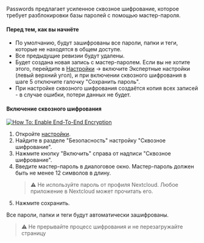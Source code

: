 Passwords предлагает усиленное сквозное шифрование, которое требует разблокировки базы паролей с помощью мастер-пароля.

#### Перед тем, как вы начнёте
- По умолчанию, будут зашифрованы все пароли, папки и теги, которые не находятся в общем доступе.
- Все предыдущие ревизии будут удалены.
- Будет создана новая запись с мастер-паролем. Если вы не хотите этого, перейдите в [Настройки](web+passlink://goto/settings) -> включите Экспертные настройки (левый верхний угол), и при включении сквозного шифрования в шаге 5 отключите галочку "Сохранить пароль".
- При настройке сквозного шифрования создаётся копия всех записей - в случае ошибки, потери данных не будет.

#### Включение сквозного шифрования
[![How To: Enable End-To-End Encryption](../_files/_previews/encryption-setup.jpg)](../_files/videos/encryption-setup.mp4)

1. Откройте [настройки](web+passlink://goto/settings).
2. Найдите в разделе "Безопасность" настройку "Сквозное шифрование".
3. Нажмите кнопку "Включить" справа от надписи "Сквозное шифрование".
4. Введите мастер-пароль в диалоговое окно. Мастер-пароль должен быть не менее 12 символов в длину.
   > :warning: Не используйте пароль от профиля Nextcloud.
   > Любое приложение в Nextcloud может прочитать его.
7. Нажмите сохранить.

Все пароли, папки и теги будут автоматически зашифрованы.

> :warning: Не прерывайте процесс шифрования и не перезагружайте страницу
